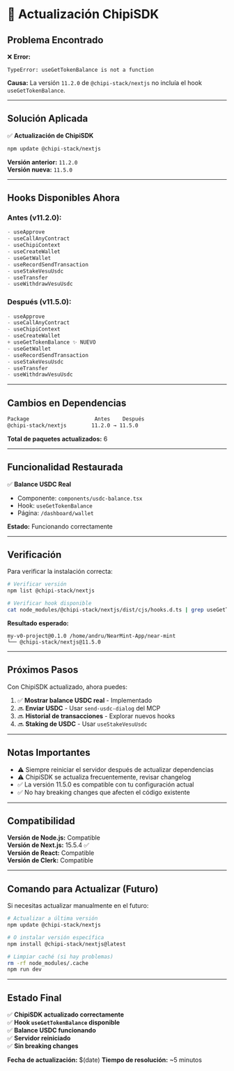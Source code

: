 # 🔄 Actualización ChipiSDK

## Problema Encontrado

❌ **Error:**
```
TypeError: useGetTokenBalance is not a function
```

**Causa:** La versión `11.2.0` de `@chipi-stack/nextjs` no incluía el hook `useGetTokenBalance`.

---

## Solución Aplicada

✅ **Actualización de ChipiSDK**

```bash
npm update @chipi-stack/nextjs
```

**Versión anterior:** `11.2.0`  
**Versión nueva:** `11.5.0`

---

## Hooks Disponibles Ahora

### Antes (v11.2.0):
```typescript
- useApprove
- useCallAnyContract
- useChipiContext
- useCreateWallet
- useGetWallet
- useRecordSendTransaction
- useStakeVesuUsdc
- useTransfer
- useWithdrawVesuUsdc
```

### Después (v11.5.0):
```typescript
- useApprove
- useCallAnyContract
- useChipiContext
- useCreateWallet
+ useGetTokenBalance ✨ NUEVO
- useGetWallet
- useRecordSendTransaction
- useStakeVesuUsdc
- useTransfer
- useWithdrawVesuUsdc
```

---

## Cambios en Dependencias

```diff
Package                     Antes    Después
@chipi-stack/nextjs        11.2.0 → 11.5.0
```

**Total de paquetes actualizados:** 6

---

## Funcionalidad Restaurada

✅ **Balance USDC Real**
- Componente: `components/usdc-balance.tsx`
- Hook: `useGetTokenBalance`
- Página: `/dashboard/wallet`

**Estado:** Funcionando correctamente

---

## Verificación

Para verificar la instalación correcta:

```bash
# Verificar versión
npm list @chipi-stack/nextjs

# Verificar hook disponible
cat node_modules/@chipi-stack/nextjs/dist/cjs/hooks.d.ts | grep useGetTokenBalance
```

**Resultado esperado:**
```
my-v0-project@0.1.0 /home/andru/NearMint-App/near-mint
└── @chipi-stack/nextjs@11.5.0
```

---

## Próximos Pasos

Con ChipiSDK actualizado, ahora puedes:

1. ✅ **Mostrar balance USDC real** - Implementado
2. 🔜 **Enviar USDC** - Usar `send-usdc-dialog` del MCP
3. 🔜 **Historial de transacciones** - Explorar nuevos hooks
4. 🔜 **Staking de USDC** - Usar `useStakeVesuUsdc`

---

## Notas Importantes

- ⚠️ Siempre reiniciar el servidor después de actualizar dependencias
- ⚠️ ChipiSDK se actualiza frecuentemente, revisar changelog
- ✅ La versión 11.5.0 es compatible con tu configuración actual
- ✅ No hay breaking changes que afecten el código existente

---

## Compatibilidad

**Versión de Node.js:** Compatible  
**Versión de Next.js:** 15.5.4 ✅  
**Versión de React:** Compatible  
**Versión de Clerk:** Compatible  

---

## Comando para Actualizar (Futuro)

Si necesitas actualizar manualmente en el futuro:

```bash
# Actualizar a última versión
npm update @chipi-stack/nextjs

# O instalar versión específica
npm install @chipi-stack/nextjs@latest

# Limpiar caché (si hay problemas)
rm -rf node_modules/.cache
npm run dev
```

---

## Estado Final

✅ **ChipiSDK actualizado correctamente**  
✅ **Hook `useGetTokenBalance` disponible**  
✅ **Balance USDC funcionando**  
✅ **Servidor reiniciado**  
✅ **Sin breaking changes**

**Fecha de actualización:** $(date)
**Tiempo de resolución:** ~5 minutos

